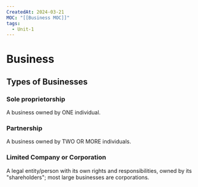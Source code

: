 ```yaml
---
CreatedAt: 2024-03-21
MOC: "[[Business MOC]]"
tags:
  - Unit-1
---
```

# Business

## Types of Businesses
### Sole proprietorship
A business owned by ONE individual.
### Partnership
A business owned by TWO OR MORE individuals.
### Limited Company or Corporation
A legal entity/person with its own rights and responsibilities, owned by its "shareholders"; most large businesses are corporations.